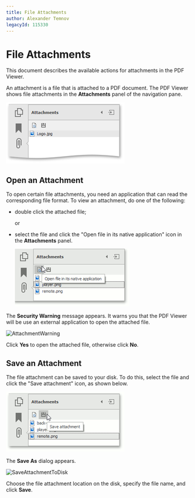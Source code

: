 ```yaml
---
title: File Attachments
author: Alexander Temnov
legacyId: 115330
---
```

# File Attachments

This document describes the available actions for attachments in the PDF Viewer.

An attachment is a file that is attached to a PDF document. The PDF Viewer shows file attachments in the **Attachments** panel of the navigation pane.

![Attachment](../../images/img121136.png)

## Open an Attachment

To open certain file attachments, you need an application that can read the corresponding file format. To view an attachment, do one of the following:

* double click the attached file;

	or
* select the file and click the "Open file in its native application" icon in the **Attachments** panel.
	
	![OpenAttachment](../../images/img121138.jpg)

The **Security Warning** message appears. It warns you that the PDF Viewer will be use an external application to open the attached file.

![AttachmentWarning](../../images/img121141.png)

Click **Yes** to open the attached file, otherwise click **No**.

## Save an Attachment

The file attachment can be saved to your disk. To do this, select the file and click the "Save attachment" icon, as shown below.

![ClickSaveAttachment](../../images/img121145.jpg)

The **Save As** dialog appears.

![SaveAttachmentToDisk](../../images/img121147.png)

Choose the file attachment  location on the disk, specify the file name, and click **Save**.
